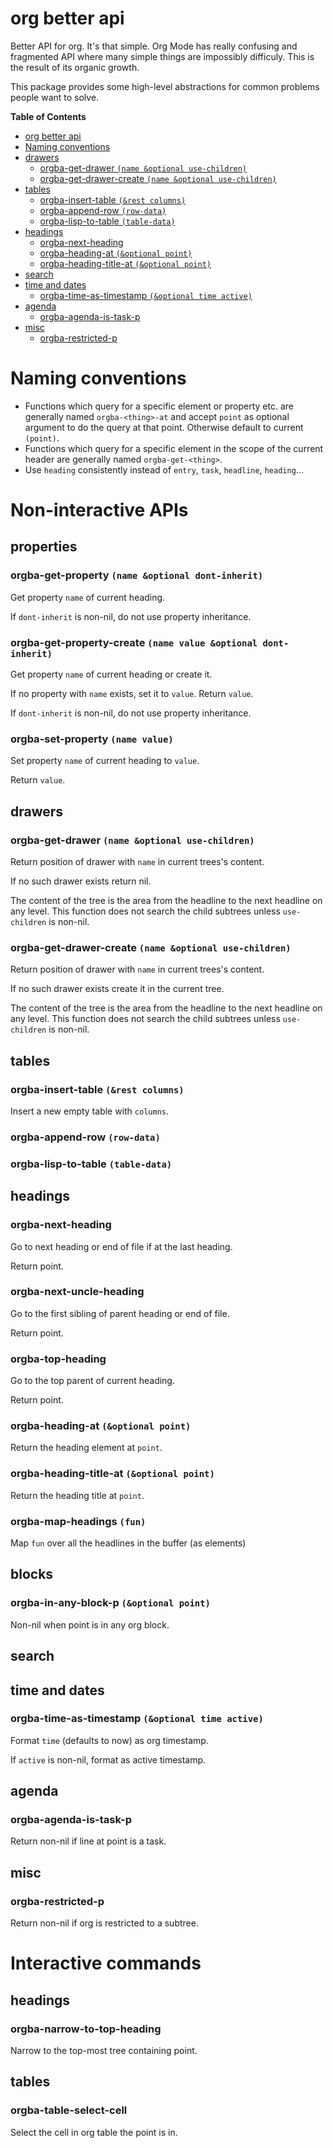 # org better api

Better API for org.  It's that simple.  Org Mode has really confusing
and fragmented API where many simple things are impossibly difficuly.
This is the result of its organic growth.

This package provides some high-level abstractions for common problems
people want to solve.

<!-- markdown-toc start - Don't edit this section. Run M-x markdown-toc-generate-toc again -->
**Table of Contents**

- [org better api](#org-better-api)
- [Naming conventions](#naming-conventions)
- [drawers](#drawers)
    - [orgba-get-drawer `(name &optional use-children)`](#orgba-get-drawer-name-optional-use-children)
    - [orgba-get-drawer-create `(name &optional use-children)`](#orgba-get-drawer-create-name-optional-use-children)
- [tables](#tables)
    - [orgba-insert-table `(&rest columns)`](#orgba-insert-table-rest-columns)
    - [orgba-append-row `(row-data)`](#orgba-append-row-row-data)
    - [orgba-lisp-to-table `(table-data)`](#orgba-lisp-to-table-table-data)
- [headings](#headings)
    - [orgba-next-heading](#orgba-next-heading)
    - [orgba-heading-at `(&optional point)`](#orgba-heading-at-optional-point)
    - [orgba-heading-title-at `(&optional point)`](#orgba-heading-title-at-optional-point)
- [search](#search)
- [time and dates](#time-and-dates)
    - [orgba-time-as-timestamp `(&optional time active)`](#orgba-time-as-timestamp-optional-time-active)
- [agenda](#agenda)
    - [orgba-agenda-is-task-p](#orgba-agenda-is-task-p)
- [misc](#misc)
    - [orgba-restricted-p](#orgba-restricted-p)

<!-- markdown-toc end -->


# Naming conventions

- Functions which query for a specific element or property etc. are
  generally named `orgba-<thing>-at` and accept `point` as optional
  argument to do the query at that point.  Otherwise default to
  current `(point)`.
- Functions which query for a specific element in the scope of the
  current header are generally named `orgba-get-<thing>`.
- Use `heading` consistently instead of `entry`, `task`, `headline`, `heading`...

# Non-interactive APIs

## properties

### orgba-get-property `(name &optional dont-inherit)`

Get property `name` of current heading.

If `dont-inherit` is non-nil, do not use property inheritance.

### orgba-get-property-create `(name value &optional dont-inherit)`

Get property `name` of current heading or create it.

If no property with `name` exists, set it to `value`.  Return `value`.

If `dont-inherit` is non-nil, do not use property inheritance.

### orgba-set-property `(name value)`

Set property `name` of current heading to `value`.

Return `value`.

## drawers

### orgba-get-drawer `(name &optional use-children)`

Return position of drawer with `name` in current trees's content.

If no such drawer exists return nil.

The content of the tree is the area from the headline to the next
headline on any level.  This function does not search the child
subtrees unless `use-children` is non-nil.

### orgba-get-drawer-create `(name &optional use-children)`

Return position of drawer with `name` in current trees's content.

If no such drawer exists create it in the current tree.

The content of the tree is the area from the headline to the next
headline on any level.  This function does not search the child
subtrees unless `use-children` is non-nil.

## tables

### orgba-insert-table `(&rest columns)`

Insert a new empty table with `columns`.

### orgba-append-row `(row-data)`

### orgba-lisp-to-table `(table-data)`

## headings

### orgba-next-heading

Go to next heading or end of file if at the last heading.

Return point.

### orgba-next-uncle-heading

Go to the first sibling of parent heading or end of file.

Return point.

### orgba-top-heading

Go to the top parent of current heading.

Return point.

### orgba-heading-at `(&optional point)`

Return the heading element at `point`.

### orgba-heading-title-at `(&optional point)`

Return the heading title at `point`.

### orgba-map-headings `(fun)`

Map `fun` over all the headlines in the buffer (as elements)

## blocks

### orgba-in-any-block-p `(&optional point)`

Non-nil when point is in any org block.

## search

## time and dates

### orgba-time-as-timestamp `(&optional time active)`

Format `time` (defaults to now) as org timestamp.

If `active` is non-nil, format as active timestamp.

## agenda

### orgba-agenda-is-task-p

Return non-nil if line at point is a task.

## misc

### orgba-restricted-p

Return non-nil if org is restricted to a subtree.

# Interactive commands

## headings

### orgba-narrow-to-top-heading

Narrow to the top-most tree containing point.

## tables

### orgba-table-select-cell

Select the cell in org table the point is in.
